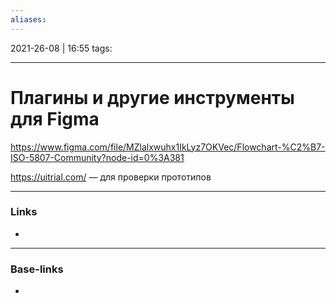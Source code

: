 ```yaml
---
aliases:
---
```

2021-26-08 | 16:55
tags: 
___

# Плагины и другие инструменты для Figma


https://www.figma.com/file/MZlalxwuhx1IkLyz7OKVec/Flowchart-%C2%B7-ISO-5807-Community?node-id=0%3A381

https://uitrial.com/ — для проверки прототипов

___
### Links
- 

___
### Base-links
-

